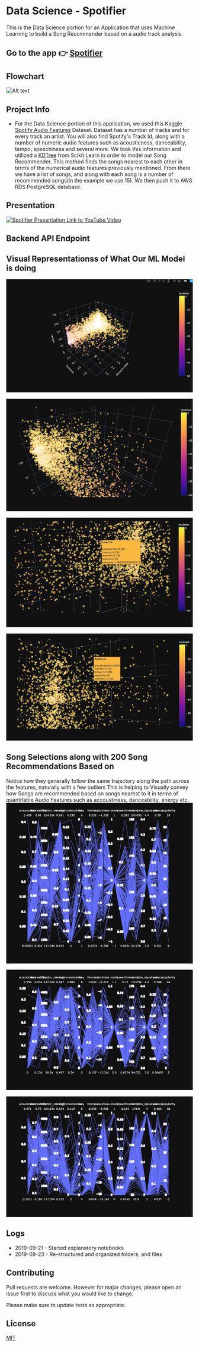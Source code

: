 # Data Science - Spotifier
This is the Data Science portion for an Application that uses Machine Learning to build a Song Recommender based on a audio track analysis.

## Go to the app :point_right: [Spotifier](https://spotifier.netlify.com/)

## Flowchart
![Alt text](data/Flowchart.png)

## Project Info

- For the Data Science portion of this application, we used this Kaggle [Spotify Audio Features](https://www.kaggle.com/tomigelo/spotify-audio-features) Dataset. Dataset has a number of tracks and for every track an artist. You will also find Spotify's Track Id, along with a number of numeric audio features such as acousticness, danceability, tempo, speechiness and several more. We took this information and utilized a [KDTree](https://scikit-learn.org/stable/modules/generated/sklearn.neighbors.KDTree.html) from Scikit Learn in order to model our Song Recommender. This method finds the songs nearest to each other in terms of the numerical audio features previously mentioned. From there we have a list of songs, and along with each song is a number of recommended songs(in the example we use 15). We then push it to AWS RDS PostgreSQL database.

## Presentation
[![Spotifier Presentation Link to YouTube Video](http://img.youtube.com/vi/d3GrBrgw7kQ/0.jpg)](http://www.youtube.com/watch?v=d3GrBrgw7kQ)

## Backend API Endpoint 




## Visual Representationss of What Our ML Model is doing
![Alt text](https://github.com/Build-Week-Spotify-Song-Suggester/Data-science/blob/master/data/Screen%20Shot%202019-09-24%20at%207.36.21%20PM.png)

![Alt text](https://github.com/Build-Week-Spotify-Song-Suggester/Data-science/blob/master/data/Screen%20Shot%202019-09-24%20at%207.36.39%20PM.png)

![Alt text](https://github.com/Build-Week-Spotify-Song-Suggester/Data-science/blob/master/data/Screen%20Shot%202019-09-24%20at%207.37.05%20PM.png)

![Alt text](https://github.com/Build-Week-Spotify-Song-Suggester/Data-science/blob/master/data/Screen%20Shot%202019-09-24%20at%207.37.52%20PM.png)

## Song Selections along with 200 Song Recommendations Based on 
Notice how they generally follow the same trajectory along the path across the features, naturally with a few outliers
This is helping to Visually convey how Songs are recommended based on songs nearest to it in terms of quantifable Audio Features such as accoustiness, danceability, energy etc.
![Alt text](https://github.com/Build-Week-Spotify-Song-Suggester/Data-science/blob/master/data/newplot.png)

![Alt text](https://github.com/Build-Week-Spotify-Song-Suggester/Data-science/blob/master/data/newplot1.png)

![Alt text](https://github.com/Build-Week-Spotify-Song-Suggester/Data-science/blob/master/data/newplot2.png)


## Logs

- 2019-09-21 - Started explanatory notebooks
- 2019-09-23 - Re-structured and organized folders, and files

## Contributing
Pull requests are welcome. However for major changes, please open an issue first to discuss what you would like to change.

Please make sure to update tests as appropriate.

## License
[MIT](https://choosealicense.com/licenses/mit/)
